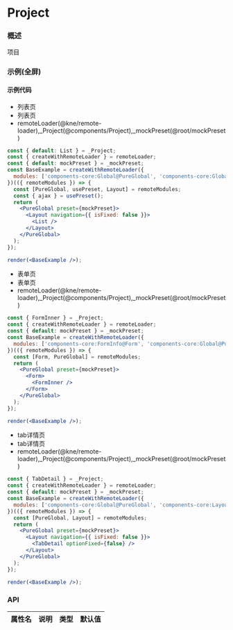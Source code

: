 
# Project


### 概述

项目


### 示例(全屏)

#### 示例代码

- 列表页
- 列表页
- remoteLoader(@kne/remote-loader),_Project(@components/Project),_mockPreset(@root/mockPreset)

```jsx
const { default: List } = _Project;
const { createWithRemoteLoader } = remoteLoader;
const { default: mockPreset } = _mockPreset;
const BaseExample = createWithRemoteLoader({
  modules: ['components-core:Global@PureGlobal', 'components-core:Global@usePreset', 'components-core:Layout']
})(({ remoteModules }) => {
  const [PureGlobal, usePreset, Layout] = remoteModules;
  const { ajax } = usePreset();
  return (
    <PureGlobal preset={mockPreset}>
      <Layout navigation={{ isFixed: false }}>
        <List />
      </Layout>
    </PureGlobal>
  );
});

render(<BaseExample />);

```

- 表单页
- 表单页
- remoteLoader(@kne/remote-loader),_Project(@components/Project),_mockPreset(@root/mockPreset)

```jsx
const { FormInner } = _Project;
const { createWithRemoteLoader } = remoteLoader;
const { default: mockPreset } = _mockPreset;
const BaseExample = createWithRemoteLoader({
  modules: ['components-core:FormInfo@Form', 'components-core:Global@PureGlobal']
})(({ remoteModules }) => {
  const [Form, PureGlobal] = remoteModules;
  return (
    <PureGlobal preset={mockPreset}>
      <Form>
        <FormInner />
      </Form>
    </PureGlobal>
  );
});

render(<BaseExample />);

```

- tab详情页
- tab详情页
- remoteLoader(@kne/remote-loader),_Project(@components/Project),_mockPreset(@root/mockPreset)

```jsx
const { TabDetail } = _Project;
const { createWithRemoteLoader } = remoteLoader;
const { default: mockPreset } = _mockPreset;
const BaseExample = createWithRemoteLoader({
  modules: ['components-core:Global@PureGlobal', 'components-core:Layout']
})(({ remoteModules }) => {
  const [PureGlobal, Layout] = remoteModules;
  return (
    <PureGlobal preset={mockPreset}>
      <Layout navigation={{ isFixed: false }}>
        <TabDetail optionFixed={false} />
      </Layout>
    </PureGlobal>
  );
});

render(<BaseExample />);

```


### API

|属性名|说明|类型|默认值|
|  ---  | ---  | --- | --- |

